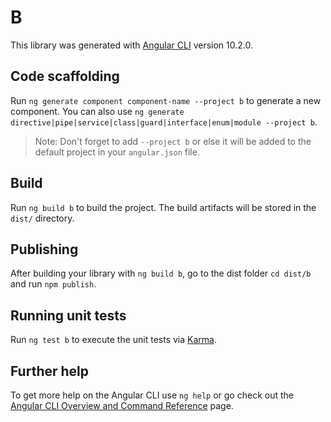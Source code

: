 # B

This library was generated with [Angular CLI](https://github.com/angular/angular-cli) version 10.2.0.

## Code scaffolding

Run `ng generate component component-name --project b` to generate a new component. You can also use `ng generate directive|pipe|service|class|guard|interface|enum|module --project b`.
> Note: Don't forget to add `--project b` or else it will be added to the default project in your `angular.json` file. 

## Build

Run `ng build b` to build the project. The build artifacts will be stored in the `dist/` directory.

## Publishing

After building your library with `ng build b`, go to the dist folder `cd dist/b` and run `npm publish`.

## Running unit tests

Run `ng test b` to execute the unit tests via [Karma](https://karma-runner.github.io).

## Further help

To get more help on the Angular CLI use `ng help` or go check out the [Angular CLI Overview and Command Reference](https://angular.io/cli) page.
